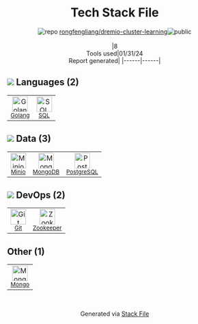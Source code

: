 <!--
&lt;--- Readme.md Snippet without images Start ---&gt;
## Tech Stack
rongfengliang/dremio-cluster-learning is built on the following main stack:

- [Golang](http://golang.org/) – Languages
- [PostgreSQL](http://www.postgresql.org/) – Databases
- [MongoDB](http://www.mongodb.com/) – Databases
- [Zookeeper](http://zookeeper.apache.org/) – Open Source Service Discovery
- [SQL](https://en.wikipedia.org/wiki/SQL) – Languages
- [Minio](https://minio.io/) – Cloud Storage

Full tech stack [here](/techstack.md)

&lt;--- Readme.md Snippet without images End ---&gt;

&lt;--- Readme.md Snippet with images Start ---&gt;
## Tech Stack
rongfengliang/dremio-cluster-learning is built on the following main stack:

- <img width='25' height='25' src='https://img.stackshare.io/service/1005/O6AczwfV_400x400.png' alt='Golang'/> [Golang](http://golang.org/) – Languages
- <img width='25' height='25' src='https://img.stackshare.io/service/1028/ASOhU5xJ.png' alt='PostgreSQL'/> [PostgreSQL](http://www.postgresql.org/) – Databases
- <img width='25' height='25' src='https://img.stackshare.io/service/1030/leaf-360x360.png' alt='MongoDB'/> [MongoDB](http://www.mongodb.com/) – Databases
- <img width='25' height='25' src='https://img.stackshare.io/service/1528/apache-zookeeper.png' alt='Zookeeper'/> [Zookeeper](http://zookeeper.apache.org/) – Open Source Service Discovery
- <img width='25' height='25' src='https://img.stackshare.io/service/2271/default_068d33483bba6b81ee13fbd4dc7aab9780896a54.png' alt='SQL'/> [SQL](https://en.wikipedia.org/wiki/SQL) – Languages
- <img width='25' height='25' src='https://img.stackshare.io/service/4485/gTawkyAA.png' alt='Minio'/> [Minio](https://minio.io/) – Cloud Storage

Full tech stack [here](/techstack.md)

&lt;--- Readme.md Snippet with images End ---&gt;
-->
<div align="center">

# Tech Stack File
![](https://img.stackshare.io/repo.svg "repo") [rongfengliang/dremio-cluster-learning](https://github.com/rongfengliang/dremio-cluster-learning)![](https://img.stackshare.io/public_badge.svg "public")
<br/><br/>
|8<br/>Tools used|01/31/24 <br/>Report generated|
|------|------|
</div>

## <img src='https://img.stackshare.io/languages.svg'/> Languages (2)
<table><tr>
  <td align='center'>
  <img width='36' height='36' src='https://img.stackshare.io/service/1005/O6AczwfV_400x400.png' alt='Golang'>
  <br>
  <sub><a href="http://golang.org/">Golang</a></sub>
  <br>
  <sub></sub>
</td>

<td align='center'>
  <img width='36' height='36' src='https://img.stackshare.io/service/2271/default_068d33483bba6b81ee13fbd4dc7aab9780896a54.png' alt='SQL'>
  <br>
  <sub><a href="https://en.wikipedia.org/wiki/SQL">SQL</a></sub>
  <br>
  <sub></sub>
</td>

</tr>
</table>

## <img src='https://img.stackshare.io/databases.svg'/> Data (3)
<table><tr>
  <td align='center'>
  <img width='36' height='36' src='https://img.stackshare.io/service/4485/gTawkyAA.png' alt='Minio'>
  <br>
  <sub><a href="https://minio.io/">Minio</a></sub>
  <br>
  <sub></sub>
</td>

<td align='center'>
  <img width='36' height='36' src='https://img.stackshare.io/service/1030/leaf-360x360.png' alt='MongoDB'>
  <br>
  <sub><a href="http://www.mongodb.com/">MongoDB</a></sub>
  <br>
  <sub></sub>
</td>

<td align='center'>
  <img width='36' height='36' src='https://img.stackshare.io/service/1028/ASOhU5xJ.png' alt='PostgreSQL'>
  <br>
  <sub><a href="http://www.postgresql.org/">PostgreSQL</a></sub>
  <br>
  <sub></sub>
</td>

</tr>
</table>

## <img src='https://img.stackshare.io/devops.svg'/> DevOps (2)
<table><tr>
  <td align='center'>
  <img width='36' height='36' src='https://img.stackshare.io/service/1046/git.png' alt='Git'>
  <br>
  <sub><a href="http://git-scm.com/">Git</a></sub>
  <br>
  <sub></sub>
</td>

<td align='center'>
  <img width='36' height='36' src='https://img.stackshare.io/service/1528/apache-zookeeper.png' alt='Zookeeper'>
  <br>
  <sub><a href="http://zookeeper.apache.org/">Zookeeper</a></sub>
  <br>
  <sub></sub>
</td>

</tr>
</table>

## Other (1)
<table><tr>
  <td align='center'>
  <img width='36' height='36' src='https://img.stackshare.io/service/3519/3wgIDj3j_normal.png' alt='Mongo'>
  <br>
  <sub><a href="http://wedesignapps.herokuapp.com">Mongo</a></sub>
  <br>
  <sub></sub>
</td>

</tr>
</table>

<br/>
<div align='center'>

Generated via [Stack File](https://github.com/marketplace/stack-file)
